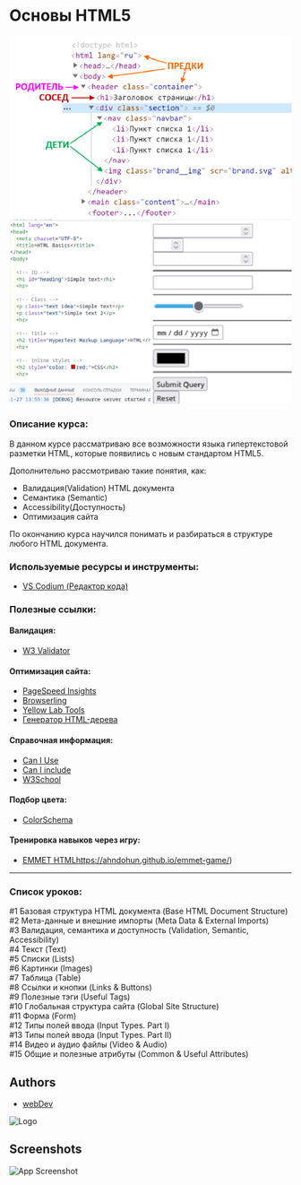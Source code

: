 
# Основы HTML5
![Logo](https://github.com/coder-areaweb/HTML_Basic/blob/main/HTML.png)

### Описание курса:
В данном курсе рассматриваю все возможности языка гипертекстовой разметки HTML, которые появились с новым стандартом HTML5.

Дополнительно рассмотриваю такие понятия, как:
- Валидация(Validation) HTML документа
- Семантика (Semantic)
- Accessibility(Доступность)
- Оптимизация сайта

По окончанию курса научился понимать и разбираться в структуре любого HTML документа.

### Используемые ресурсы и инструменты:
- [VS Codium (Редактор кода)](https://vscodium.com/)

### Полезные ссылки:
#### Валидация:
- [W3 Validator](http://validator.w3.org/)
#### Оптимизация сайта:
- [PageSpeed Insights](https://pagespeed.web.dev/)
- [Browserling](https://www.browserling.com/)
- [Yellow Lab Tools](https://yellowlab.tools/)
- [Генератор HTML-дерева](https://yoksel.github.io/html-tree/)
#### Справочная информация:
- [Can I Use](https://caniuse.com/)
- [Can I include](https://caninclude.glitch.me/)
- [W3School](https://www.w3schools.com)
#### Подбор цвета:
- [ColorSchema](https://colorscheme.ru/html-colors.html)
#### Тренировка навыков через игру:
- [EMMET HTML](https://yellowlab.tools/)https://ahndohun.github.io/emmet-game/)

---

### Список уроков:
#1 Базовая структура HTML документа (Base HTML Document Structure)  
#2 Мета-данные и внешние импорты (Meta Data & External Imports)  
#3 Валидация, семантика и доступность (Validation, Semantic, Accessibility)  
#4 Текст (Text)  
#5 Списки (Lists)  
#6 Картинки (Images)  
#7 Таблица (Table)  
#8 Ссылки и кнопки (Links & Buttons)  
#9 Полезные тэги (Useful Tags)  
#10 Глобальная структура сайта (Global Site Structure)  
#11 Форма (Form)  
#12 Типы полей ввода (Input Types. Part I)  
#13 Типы полей ввода (Input Types. Part II)  
#14 Видео и аудио файлы (Video & Audio)  
#15 Общие и полезные атрибуты (Common & Useful Attributes)  


## Authors

- [webDev](https://www.youtube.com/playlist?list=PLNkWIWHIRwMFKmmIPVaCPpusgloMMgxN2)



![Logo](https://dev-to-uploads.s3.amazonaws.com/uploads/articles/th5xamgrr6se0x5ro4g6.png)


## Screenshots

![App Screenshot](https://via.placeholder.com/468x300?text=App+Screenshot+Here)